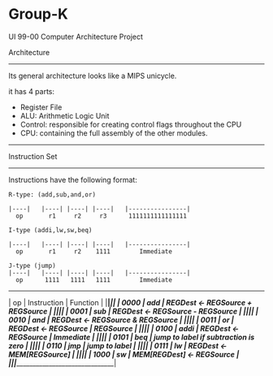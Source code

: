# Group-K
UI 99-00 Computer Architecture Project 


Architecture
___________________________________________________________________________________
Its general architecture looks like a MIPS unicycle.

it has 4 parts:

- Register File
- ALU: Arithmetic Logic Unit
- Control: responsible for creating control flags throughout the CPU
- CPU: containing the full assembly of the other modules.
___________________________________________________________________________________


Instruction Set
___________________________________________________________________________________
Instructions have the following format:

```
R-type: (add,sub,and,or)

|----|   |----| |----| |----|   |----------------|
  op       r1     r2     r3      1111111111111111
```

```
I-type (addi,lw,sw,beq)

|----|   |----| |----| |----|   |----------------|
  op       r1     r2    1111        Immediate
```
```
J-type (jump)
|----|   |----| |----| |----|   |----------------|
  op      1111   1111   1111        Immediate
```
 ________________________________________________________________________________
|  op  |  Instruction  |                       Function                          |
|______|_______________|_________________________________________________________|
| 0000 |     add       |            REGDest <- REGSource + REGSource             |
|______|_______________|_________________________________________________________|
| 0001 |     sub       |            REGDest <- REGSource - REGSource             |
|______|_______________|_________________________________________________________|
| 0010 |     and       |            REGDest <- REGSource & REGSource             |
|______|_______________|_________________________________________________________|
| 0011 |     or        |            REGDest <- REGSource | REGSource             |
|______|_______________|_________________________________________________________|
| 0100 |     addi      |            REGDest <- REGSource | Immediate             |
|______|_______________|_________________________________________________________|
| 0101 |     beq       |          jump to label if subtraction is zero           |
|______|_______________|_________________________________________________________|
| 0110 |     jmp       |                     jump to label                       |
|______|_______________|_________________________________________________________|
| 0111 |     lw        |                REGDest <- MEM[REGSource]                |
|______|_______________|_________________________________________________________|
| 1000 |     sw        |                MEM[REGDest] <- REGSource                |
|______|_______________|_________________________________________________________|
